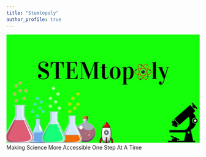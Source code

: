 ```yaml
---
title: "Stemtopoly"
author_profile: true
---
```

![image](/assets/images/StemtopolyPic.PNG)
            Making Science More Accessible One Step At A Time
